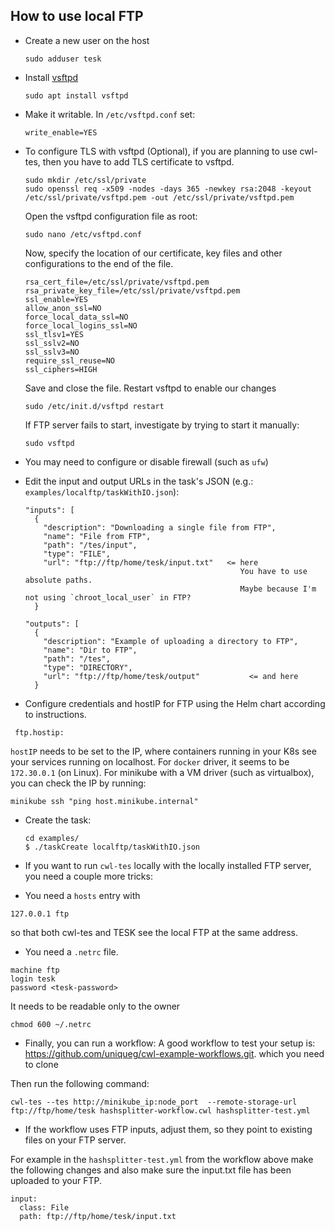 How to use local FTP
--------------------

* Create a new user on the host

  ```
  sudo adduser tesk
  ```

* Install [vsftpd](https://help.ubuntu.com/lts/serverguide/ftp-server.html.en)

  ```
  sudo apt install vsftpd
  ```

* Make it writable. In `/etc/vsftpd.conf` set:

  ```
  write_enable=YES
  ```

* To configure TLS with vsftpd (Optional),
  if you are planning to use cwl-tes, then you have to add TLS certificate to vsftpd.
  ```
  sudo mkdir /etc/ssl/private
  sudo openssl req -x509 -nodes -days 365 -newkey rsa:2048 -keyout /etc/ssl/private/vsftpd.pem -out /etc/ssl/private/vsftpd.pem
  ```
  Open the vsftpd configuration file as root:
  ```
  sudo nano /etc/vsftpd.conf
  ```
  Now, specify the location of our certificate, key files and other configurations to the end of the file.
  ```
  rsa_cert_file=/etc/ssl/private/vsftpd.pem
  rsa_private_key_file=/etc/ssl/private/vsftpd.pem
  ssl_enable=YES
  allow_anon_ssl=NO
  force_local_data_ssl=NO
  force_local_logins_ssl=NO
  ssl_tlsv1=YES
  ssl_sslv2=NO
  ssl_sslv3=NO
  require_ssl_reuse=NO
  ssl_ciphers=HIGH
  ```
  Save and close the file.
   Restart vsftpd to enable our changes
   ```
   sudo /etc/init.d/vsftpd restart
   ```
  If FTP server fails to start, investigate by trying to start it manually:
  ```
  sudo vsftpd
  ```
* You may need to configure or disable firewall (such as `ufw`)
* Edit the input and output URLs in the task's JSON (e.g.: `examples/localftp/taskWithIO.json`):

  ```
  "inputs": [
    {
      "description": "Downloading a single file from FTP",
      "name": "File from FTP",
      "path": "/tes/input",
      "type": "FILE",
      "url": "ftp://ftp/home/tesk/input.txt"   <= here
                                                  You have to use absolute paths.
                                                  Maybe because I'm not using `chroot_local_user` in FTP?
    }

  "outputs": [
    {
      "description": "Example of uploading a directory to FTP",
      "name": "Dir to FTP",
      "path": "/tes",
      "type": "DIRECTORY",
      "url": "ftp://ftp/home/tesk/output"			<= and here
    }
  ```

* Configure credentials and hostIP for FTP using the Helm chart according to instructions.
```
 ftp.hostip:
```
`hostIP` needs to be set to the IP, where containers running in your K8s see your services running on localhost.
For `docker` driver, it seems to be `172.30.0.1` (on Linux). For minikube with a VM driver (such as virtualbox), you can check the IP by running:
```
minikube ssh "ping host.minikube.internal"
```


* Create the task:

  ```
  cd examples/
  $ ./taskCreate localftp/taskWithIO.json
  ```
* If you want to run `cwl-tes` locally with the locally installed FTP server, you need a couple more tricks:

- You need a `hosts` entry with
```
127.0.0.1 ftp
```
so that both cwl-tes and TESK see the local FTP at the same address.
- You need a `.netrc` file.   
```
machine ftp
login tesk
password <tesk-password>
```
It needs to be readable only to the owner
```
chmod 600 ~/.netrc
```
- Finally, you can run a workflow:
A good workflow to test your setup is: https://github.com/uniqueg/cwl-example-workflows.git.
which you need to clone

Then run the following command:
```
cwl-tes --tes http://minikube_ip:node_port  --remote-storage-url ftp://ftp/home/tesk hashsplitter-workflow.cwl hashsplitter-test.yml
```

- If the workflow uses FTP inputs, adjust them, so they point to existing files on your FTP server.

For example in the `hashsplitter-test.yml` from the workflow above make the following changes and also
make sure the input.txt file has been uploaded to your FTP.
```
input:
  class: File
  path: ftp://ftp/home/tesk/input.txt
```
